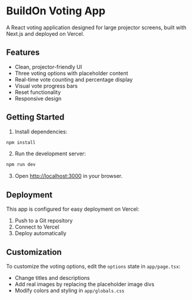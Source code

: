 # BuildOn Voting App

A React voting application designed for large projector screens, built with Next.js and deployed on Vercel.

## Features

- Clean, projector-friendly UI
- Three voting options with placeholder content
- Real-time vote counting and percentage display
- Visual vote progress bars
- Reset functionality
- Responsive design

## Getting Started

1. Install dependencies:
```bash
npm install
```

2. Run the development server:
```bash
npm run dev
```

3. Open [http://localhost:3000](http://localhost:3000) in your browser.

## Deployment

This app is configured for easy deployment on Vercel:

1. Push to a Git repository
2. Connect to Vercel
3. Deploy automatically

## Customization

To customize the voting options, edit the `options` state in `app/page.tsx`:

- Change titles and descriptions
- Add real images by replacing the placeholder image divs
- Modify colors and styling in `app/globals.css`